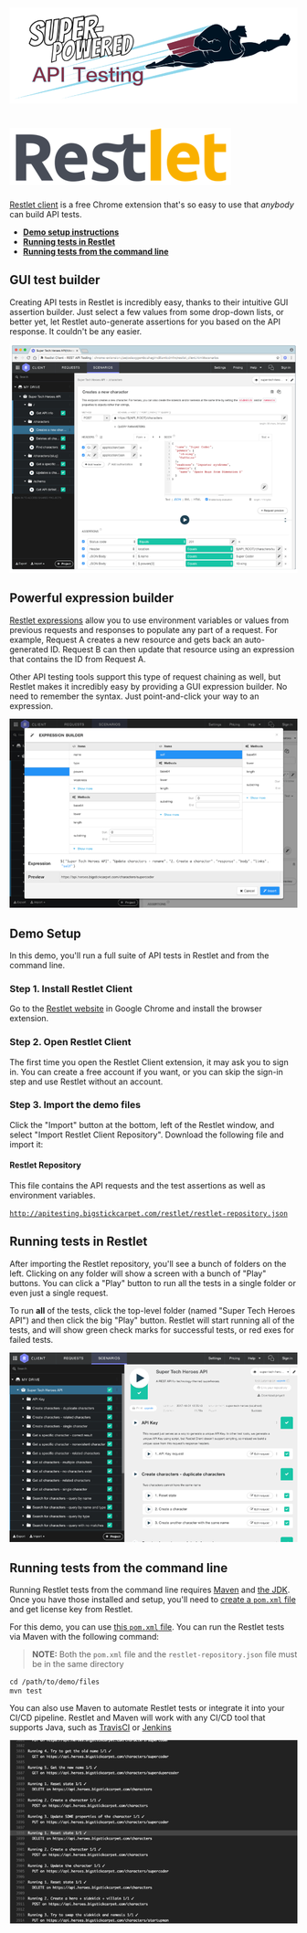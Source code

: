 [![Super-Powered API Testing](../assets/img/title-banner.png)](http://apitesting.bigstickcarpet.com)

[![Restlet](../assets/img/restlet/logo.png)](https://restlet.com/)
================================================================================

[Restlet client](https://restlet.com) is a free Chrome extension that's so easy to use that _anybody_ can build API tests.

- **[Demo setup instructions](#demo-setup)**
- **[Running tests in Restlet](#test-runner)**
- **[Running tests from the command line](#cli)**


GUI test builder
--------------------------------------------------------------------------------
Creating API tests in Restlet is incredibly easy, thanks to their intuitive GUI assertion builder.  Just select a few values from some drop-down lists, or better yet, let Restlet auto-generate assertions for you based on the API response.  It couldn't be any easier.

![Restlet screenshot](../assets/img/restlet/screenshot.gif)



Powerful expression builder
--------------------------------------------------------------------------------
[Restlet expressions](https://restlet.com/documentation/client/user-guide/test/make-your-requests-and-assertions-dynamic/expressions) allow you to use environment variables or values from previous requests and responses to populate any part of a request.  For example, Request A creates a new resource and gets back an auto-generated ID.  Request B can then update that resource using an expression that contains the ID from Request A.

Other API testing tools support this type of request chaining as well, but Restlet makes it incredibly easy by providing a GUI expression builder.  No need to remember the syntax. Just point-and-click your way to an expression.

![Restlet expression builder](../assets/img/restlet/expression-builder.gif)


<a id="demo-setup"></a>

Demo Setup
--------------------------------------------------------------------------------
In this demo, you'll run a full suite of API tests in Restlet and from the command line.

### Step 1. Install Restlet Client
Go to the [Restlet website](https://restlet.com/modules/client/) in Google Chrome and install the browser extension.

### Step 2. Open Restlet Client
The first time you open the Restlet Client extension, it may ask you to sign in.  You can create a free account if you want, or you can skip the sign-in step and use Restlet without an account.

### Step 3. Import the demo files
Click the "Import" button at the bottom, left of the Restlet window, and select "Import Restlet Client Repository".  Download the following file and import it:

#### Restlet Repository
This file contains the API requests and the test assertions as well as environment variables.

[`http://apitesting.bigstickcarpet.com/restlet/restlet-repository.json`](http://apitesting.bigstickcarpet.com/restlet/restlet-repository.json)



<a id="test-runner"></a>

Running tests in Restlet
--------------------------------------------------------------------------------
After importing the Restlet repository, you'll see a bunch of folders on the left.  Clicking on any folder will show a screen with a bunch of "Play" buttons.  You can click a "Play" button to run all the tests in a single folder or even just a single request.

To run **all** of the tests, click the top-level folder (named "Super Tech Heroes API") and then click the big "Play" button.  Restlet will start running all of the tests, and will show green check marks for successful tests, or red exes for failed tests.

![Restlet Test Runner](../assets/img/restlet/runner.gif)



<a id="cli"></a>

Running tests from the command line
--------------------------------------------------------------------------------
Running Restlet tests from the command line requires [Maven](https://maven.apache.org/) and [the JDK](http://www.oracle.com/technetwork/java/javase/downloads/index.html).  Once you have those installed and setup, you'll need to [create a `pom.xml` file](https://restlet.com/documentation/client/user-guide/automate/run-tests-from-cli) and get license key from Restlet.

For this demo, you can use [this `pom.xml` file](http://apitesting.bigstickcarpet.com/restlet/pom.xml). You can run the Restlet tests via Maven with the following command:

> **NOTE:** Both the `pom.xml` file and the `restlet-repository.json` file must be in the same directory

```
cd /path/to/demo/files
mvn test
```

You can also use Maven to automate Restlet tests or integrate it into your CI/CD pipeline.  Restlet and Maven will work with any CI/CD tool that supports Java, such as [TravisCI](http://restlet.com/company/blog/2017/01/19/run-your-api-test-scenarios-on-travis-ci-with-dhc-by-restlet/) or [Jenkins](https://restlet.com/documentation/client/tutorials/test-api-on-jenkins)

![Restlet in Maven](../assets/img/restlet/maven.gif)

